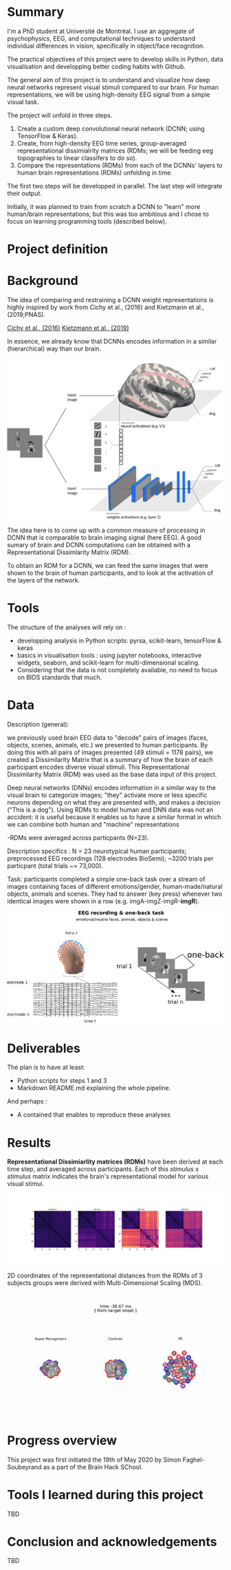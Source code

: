 # Summary

I'm a PhD student at Université de Montréal. I use an aggregate of psychophysics, EEG, and computational techniques to understand individual differences in vision, specifically in object/face recognition.


The practical objectives of this project were to develop skills in Python, data visualisation and developping better coding habits with Github. 

The general aim of this project is to understand and visualize how deep neural networks represent visual stimuli compared to our brain. For human representations, we will be using high-density EEG signal from a simple visual task. 

 
The project will unfold in three steps. 

1) Create a custom deep convolutional neural network (DCNN; using  TensorFlow & Keras). 
2) Create, from high-density EEG time series, group-averaged representational dissimialrity matrices (RDMs; we will be feeding eeg topographies to linear classifers to do so).
3) Compare the representations (RDMs) from each of the DCNNs' layers to human brain representations (RDMs) unfolding in time. 

The first two steps will be developped in parallel. The last step will integrate their output.

Initially, it was planned to train from scratch a DCNN to "learn" more human/brain representations; but this was too ambitious and I chose to focus on learning programming tools (described below).

# Project definition
# Background

The idea of comparing and restraining a DCNN  weight representations is highly inspired by work from Cichy et al., (2016) and Kietzmann et al., (2019;PNAS). 

[Cichy et al., (2016)](https://www.nature.com/articles/srep27755)
[Kietzmann et al., (2019)](https://www.pnas.org/content/116/43/21854)


In essence, we already know that DCNNs encodes information in a similar (hierarchical) way than our brain.


![alt_text](brain_dcnn_parallel.png)


 
The idea here is to come up with a common measure of processing in DCNN that is comparable to brain imaging signal (here EEG). 
A good sumary of brain and DCNN computations can be obtained with a Representational Dissimlarity Matrix (RDM).





To obtain an RDM for a DCNN, we can feed the same images that were shown to the brain of human participants, and to look at the activation of the layers of the network.
 






# Tools

The structure of the analyses will rely on :

- developping analysis in Python scripts: pyrsa, scikit-learn, tensorFlow & keras
- basics in visualisation tools : using jupyter notebooks, interactive widgets, seaborn, and scikit-learn for multi-dimensional scaling.  
- Considering that the data is not completely available, no need to focus on BIDS standards that much.

# Data

Description (general): 

we previously used brain EEG data to "decode" pairs of images (faces, objects, scenes, animals, etc.) we presented to human participants.
By doing this with all pairs of images presented (49 stimuli = 1178 pairs), we created a Dissimilarity Matrix that is a summary of how the brain of each participant encodes diverse visual stimuli.
This Representational Dissimilarity Matrix (RDM) was used as the base data input of this project.



Deep neural networks (DNNs) encodes information in a similar way to the visual brain to categorize images; "they" activate more or less specific neurons depending on what they are presented with, and makes a decision ("This is a dog").
Using RDMs to model human and DNN data was not an accident: it is useful because it enables us to have a similar format in which we can combine both human and "machine" representations


-RDMs were averaged across particpants (N=23).
   


Description specifics : N = 23 neurotypical human participants; preprocessed EEG recordings (128 electrodes BioSemi); 
~3200 trials per particpant (total trials ~= 73,000).

Task: participants completed a simple one-back task over a stream of images containing faces of different emotions/gender, human-made/natural objects, animals and scenes.
They had to answer (key press) whenever two identical images were shown in a row (e.g. imgA-imgZ-imgR-**imgR**).

![alt text](methods_eeg_oneback.png)


# Deliverables

The plan is to have at least: 


- Python scripts for steps 1 and 3
- Markdown README.md explaining the whole pipeline.

And perhaps :

- A contained that enables to reproduce these analyses


# Results

**Representational Dissimiarlity matrices (RDMs)** have been derived at each time step, and averaged across participants. 
Each of this *stimulus* x *stimulus* matrix indicates the brain's representational model for various visual stimui.

![alt text](rdms_avg_timecourse.png)


2D coordinates of the representational distances from the RDMs of 3 subjects groups were derived with Multi-Dimensional Scaling (MDS).


![alt text](eeg-rsa-mds.gif)





# Progress overview
 This project was first initiated the 19th of May 2020 by Simon Faghel-Soubeyrand as a part of the Brain Hack SChool.


# Tools I learned during this project
 TBD
# Conclusion and acknowledgements
 TBD
